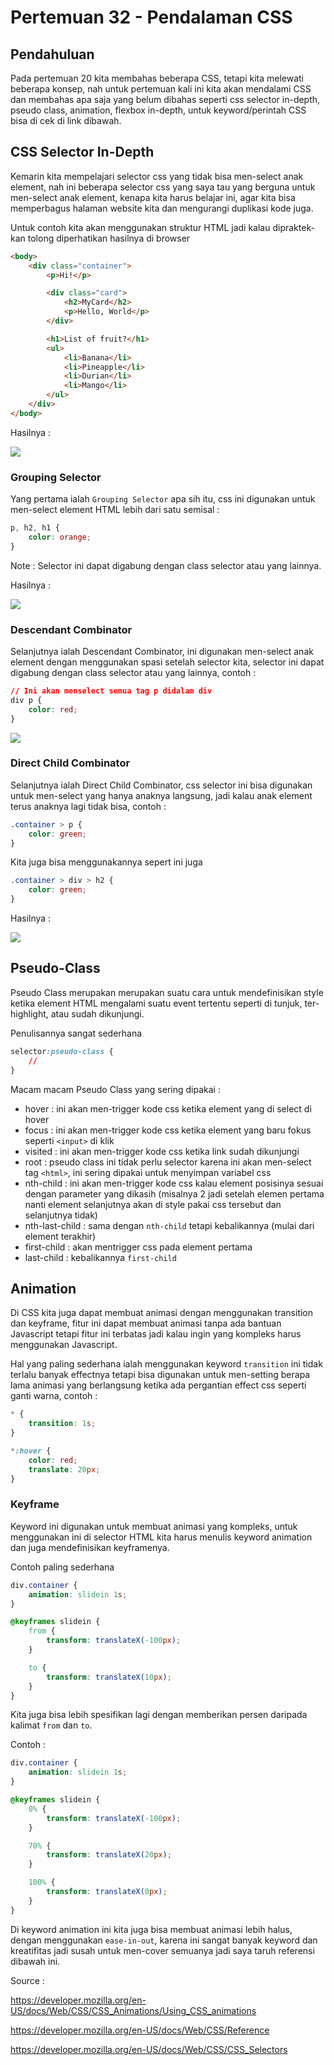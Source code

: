 # Pertemuan 32 - Pendalaman CSS

## Pendahuluan

Pada pertemuan 20 kita membahas beberapa CSS, tetapi kita melewati beberapa konsep, nah untuk pertemuan kali ini kita akan mendalami CSS dan membahas apa saja yang belum dibahas seperti css selector in-depth, pseudo class, animation, flexbox in-depth, untuk keyword/perintah CSS bisa di cek di link dibawah.

## CSS Selector In-Depth

Kemarin kita mempelajari selector css yang tidak bisa men-select anak element, nah ini beberapa selector css yang saya tau yang berguna untuk men-select anak element, kenapa kita harus belajar ini, agar kita bisa memperbagus halaman website kita dan mengurangi duplikasi kode juga.

Untuk contoh kita akan menggunakan struktur HTML jadi kalau dipraktek-kan tolong diperhatikan hasilnya di browser

```html
<body>
    <div class="container">
        <p>Hi!</p>

        <div class="card">
            <h2>MyCard</h2>
            <p>Hello, World</p>
        </div>

        <h1>List of fruit?</h1>
        <ul>
            <li>Banana</li>
            <li>Pineapple</li>
            <li>Durian</li>
            <li>Mango</li>
        </ul>
    </div>
</body>
```

Hasilnya :

![](photo/default.png)

### Grouping Selector

Yang pertama ialah `Grouping Selector` apa sih itu, css ini digunakan untuk men-select element HTML lebih dari satu semisal :

```css
p, h2, h1 {
    color: orange;
}
```

Note : Selector ini dapat digabung dengan class selector atau yang lainnya.

Hasilnya :

![](photo/grouping.png)

### Descendant Combinator

Selanjutnya ialah Descendant Combinator, ini digunakan men-select anak element dengan menggunakan spasi setelah selector kita, selector ini dapat digabung dengan class selector atau yang lainnya, contoh :

```css
// Ini akan menselect semua tag p didalam div
div p {
    color: red;
}
```

![](photo/descendant-combinator.png)

### Direct Child Combinator

Selanjutnya ialah Direct Child Combinator, css selector ini bisa digunakan untuk men-select yang hanya anaknya langsung, jadi kalau anak element terus anaknya lagi tidak bisa, contoh :

```css
.container > p {
    color: green;
}
```

Kita juga bisa menggunakannya sepert ini juga

```css
.container > div > h2 {
    color: green;
}
```

Hasilnya :

![](photo/direct-child-combinator.png)

## Pseudo-Class

Pseudo Class merupakan merupakan suatu cara untuk mendefinisikan style ketika element HTML mengalami suatu event tertentu seperti di tunjuk, ter-highlight, atau sudah dikunjungi.

Penulisannya sangat sederhana

```css
selector:pseudo-class {
    //
}
```

Macam macam Pseudo Class yang sering dipakai :

- hover : ini akan men-trigger kode css ketika element yang di select di hover
- focus : ini akan men-trigger kode css ketika element yang baru fokus seperti `<input>` di klik
- visited : ini akan men-trigger kode css ketika link sudah dikunjungi
- root : pseudo class ini tidak perlu selector karena ini akan men-select tag `<html>`, ini sering dipakai untuk menyimpan variabel css
- nth-child : ini akan men-trigger kode css kalau element posisinya sesuai dengan parameter yang dikasih (misalnya 2 jadi setelah elemen pertama nanti element selanjutnya akan di style pakai css tersebut dan selanjutnya tidak)
- nth-last-child : sama dengan `nth-child` tetapi kebalikannya (mulai dari element terakhir)
- first-child : akan mentrigger css pada element pertama
- last-child : kebalikannya `first-child`

## Animation

Di CSS kita juga dapat membuat animasi dengan menggunakan transition dan keyframe, fitur ini dapat membuat animasi tanpa ada bantuan Javascript tetapi fitur ini terbatas jadi kalau ingin yang kompleks harus menggunakan Javascript.

Hal yang paling sederhana ialah menggunakan keyword `transition` ini tidak terlalu banyak effectnya tetapi bisa digunakan untuk men-setting berapa lama animasi yang berlangsung ketika ada pergantian effect css seperti ganti warna, contoh :

```css
* {
    transition: 1s;
}

*:hover {
    color: red;
    translate: 20px;
}
```

### Keyframe

Keyword ini digunakan untuk membuat animasi yang kompleks, untuk menggunakan ini di selector HTML kita harus menulis keyword animation dan juga mendefinisikan keyframenya.

Contoh paling sederhana

```css
div.container {
    animation: slidein 1s;
}

@keyframes slidein {
    from {
        transform: translateX(-100px);
    }

    to {
        transform: translateX(10px);
    }
}
```

Kita juga bisa lebih spesifikan lagi dengan memberikan persen daripada kalimat `from` dan `to`.

Contoh :

```css
div.container {
    animation: slidein 1s;
}

@keyframes slidein {
    0% {
        transform: translateX(-100px);
    }

    70% {
        transform: translateX(20px);
    }

    100% {
        transform: translateX(0px);
    }
}
```

Di keyword animation ini kita juga bisa membuat animasi lebih halus, dengan menggunakan `ease-in-out`, karena ini sangat banyak keyword dan kreatifitas jadi susah untuk men-cover semuanya jadi saya taruh referensi dibawah ini.

Source :

<https://developer.mozilla.org/en-US/docs/Web/CSS/CSS_Animations/Using_CSS_animations>

<https://developer.mozilla.org/en-US/docs/Web/CSS/Reference>

<https://developer.mozilla.org/en-US/docs/Web/CSS/CSS_Selectors>
